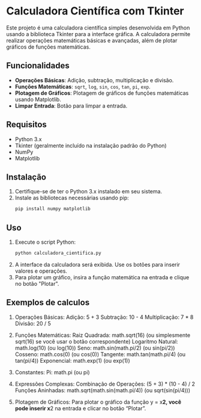 # Calculadora Científica com Tkinter

Este projeto é uma calculadora científica simples desenvolvida em Python usando a biblioteca Tkinter para a interface gráfica. A calculadora permite realizar operações matemáticas básicas e avançadas, além de plotar gráficos de funções matemáticas.

## Funcionalidades

- **Operações Básicas**: Adição, subtração, multiplicação e divisão.
- **Funções Matemáticas**: `sqrt`, `log`, `sin`, `cos`, `tan`, `pi`, `exp`.
- **Plotagem de Gráficos**: Plotagem de gráficos de funções matemáticas usando Matplotlib.
- **Limpar Entrada**: Botão para limpar a entrada.

## Requisitos

- Python 3.x
- Tkinter (geralmente incluído na instalação padrão do Python)
- NumPy
- Matplotlib

## Instalação

1. Certifique-se de ter o Python 3.x instalado em seu sistema.
2. Instale as bibliotecas necessárias usando pip:
    ```bash
    pip install numpy matplotlib
    ```

## Uso

1. Execute o script Python:
    ```bash
    python calculadora_cientifica.py
    ```
2. A interface da calculadora será exibida. Use os botões para inserir valores e operações.
3. Para plotar um gráfico, insira a função matemática na entrada e clique no botão "Plotar".

## Exemplos de calculos

1. Operações Básicas:
    Adição: 5 + 3
    Subtração: 10 - 4
    Multiplicação: 7 * 8
    Divisão: 20 / 5

2. Funções Matemáticas:
    Raiz Quadrada: math.sqrt(16) (ou simplesmente sqrt(16) se você usar o botão correspondente)
    Logaritmo Natural: math.log(10) (ou log(10))
    Seno: math.sin(math.pi/2) (ou sin(pi/2))
    Cosseno: math.cos(0) (ou cos(0))
    Tangente: math.tan(math.pi/4) (ou tan(pi/4))
    Exponencial: math.exp(1) (ou exp(1))

3. Constantes:
    Pi: math.pi (ou pi)

4. Expressões Complexas:
    Combinação de Operações: (5 + 3) * (10 - 4) / 2
    Funções Aninhadas: math.sqrt(math.sin(math.pi/4)) (ou sqrt(sin(pi/4)))

5. Plotagem de Gráficos:
    Para plotar o gráfico da função y = x**2, você pode inserir x**2 na entrada e clicar no botão “Plotar”.
